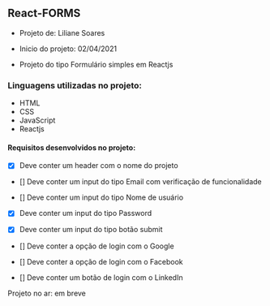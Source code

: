 ## React-FORMS

- Projeto de: Liliane Soares
- Inicio do projeto: 02/04/2021

- Projeto do tipo Formulário simples em Reactjs

### Linguagens utilizadas no projeto:

- HTML 
- CSS
- JavaScript
- Reactjs

#### Requisitos desenvolvidos no projeto: 

- [x] Deve conter um header com o nome do projeto 

- [] Deve conter um input do tipo Email com verificação de funcionalidade

- [] Deve conter um input do tipo Nome de usuário

- [x] Deve conter um input do tipo Password

- [x] Deve conter um input do tipo botão submit

- [] Deve conter a opção de login com o Google

- [] Deve conter a opção de login com o Facebook 

- [] Deve conter um botão de login com o LinkedIn

Projeto no ar: em breve
